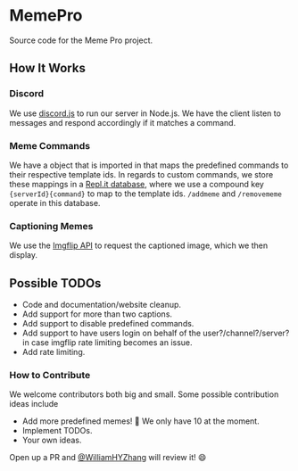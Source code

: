 # MemePro
Source code for the Meme Pro project.

## How It Works

### Discord

We use [discord.js](https://discord.js.org/#/) to run our server in Node.js. We have the client listen to messages and respond accordingly if it matches a command.

### Meme Commands

We have a object that is imported in that maps the predefined commands to their respective template ids. In regards to custom commands, we store these mappings in a [Repl.it database](https://docs.repl.it/misc/database), where we use a compound key `{serverId}{command}` to map to the template ids. `/addmeme` and `/removememe` operate in this database.

### Captioning Memes

We use the [Imgflip API](https://imgflip.com/api) to request the captioned image, which we then display.

## Possible TODOs
- Code and documentation/website cleanup.
- Add support for more than two captions.
- Add support to disable predefined commands.
- Add support to have users login on behalf of the user?/channel?/server? in case imgflip rate limiting becomes an issue.
- Add rate limiting.

### How to Contribute

We welcome contributors both big and small. Some possible contribution ideas include
- Add more predefined memes! :pray: We only have 10 at the moment.
- Implement TODOs.
- Your own ideas.

Open up a PR and [@WilliamHYZhang](https://github.com/WilliamHYZhang) will review it! :smile:
